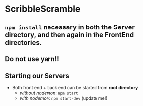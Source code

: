 # ScribbleScramble

## `npm install` necessary in both the Server directory, and then again in the FrontEnd directories.

## Do not use yarn!!

## Starting our Servers
- Both front end + back end can be started from **root directory**
  - *without nodemon*: `npm start`
  - *with nodemon*: `npm start-dev`
  (update me!)
